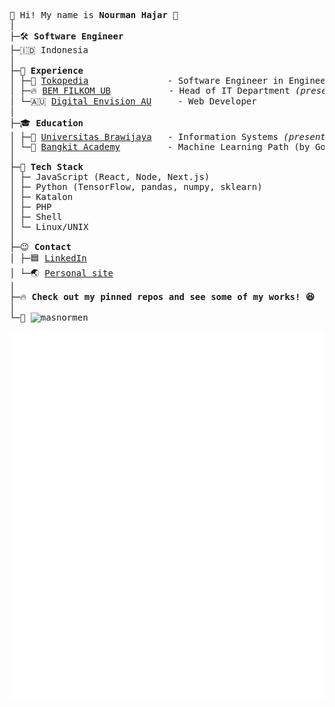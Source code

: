 <pre>
📂 Hi! My name is <b>Nourman Hajar 👋</b>
│
├─🛠 <b>Software Engineer</b>
├─🇮🇩 Indonesia
│
├─💼 <b>Experience</b>
│ ├─🦉 <a href="https://www.tokopedia.com/">Tokopedia</a>               - Software Engineer in Engineering Productivity Intern <i>(present)</i>
│ ├─🔥 <a href="https://bemfilkom.ub.ac.id/">BEM FILKOM UB</a>           - Head of IT Department <i>(present)</i>
│ └─🇦🇺 <a href="https://digitalenvision.com.au/">Digital Envision AU</a>     - Web Developer
│
├─🎓 <b>Education</b>
│ ├─🔵 <a href="https://ub.ac.id">Universitas Brawijaya</a>   - Information Systems <i>(present)</i>
│ └─🛑 <a href="https://bangkit.academy/">Bangkit Academy</a>         - Machine Learning Path (by Google, Tokopedia, Gojek, & Traveloka)
│
├─🌟 <b>Tech Stack</b>
│ ├─ JavaScript (React, Node, Next.js)
│ ├─ Python (TensorFlow, pandas, numpy, sklearn)
│ ├─ Katalon
│ ├─ PHP
│ ├─ Shell
│ └─ Linux/UNIX
│
├─😉 <b>Contact</b>
│ ├─🟦 <a href="https://www.linkedin.com/in/nourmanhajar/">LinkedIn</a>
│ └─🌏 <a href="https://nourman.id">Personal site</a>
│ 
├─🔥 <b>Check out my pinned repos and see some of my works! 😆</b>
│ 
└─👀 <img height="15px" src="https://komarev.com/ghpvc/?username=masnormen" alt="masnormen">
</pre>

<p align="center">
  <a href="https://github.com/masnormen">
    <img align="left" src="https://github.com/masnormen/ghstat/blob/master/generated/languages.svg" />
  </a>
  <a href="https://github.com/masnormen">
    <img align="right" src="https://github.com/masnormen/ghstat/blob/master/generated/overview.svg" />
  </a>
</p>
